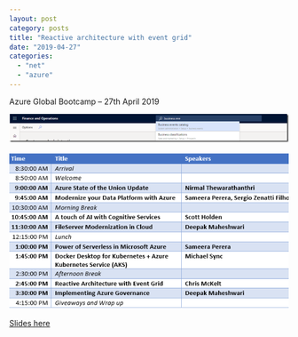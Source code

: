 ```yaml
---
layout: post
category: posts
title: "Reactive architecture with event grid"
date: "2019-04-27"
categories: 
  - "net"
  - "azure"
---
```


Azure Global Bootcamp – 27th April 2019

[![image](https://raw.githubusercontent.com/chrismckelt/chrismckelt.github.io/master/_posts/posts/images/image_thumb.png "image")](https://raw.githubusercontent.com/chrismckelt/chrismckelt.github.io/master/_posts/posts/images/2019/04/image.png)

![](images/highres_480710988.jpeg)

[Slides here](https://www.dropbox.com/s/ghutvssiyyt6otq/azure-global-bootcamp-event-grid-2019.pptx?dl=0)
